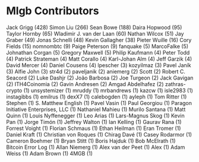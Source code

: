Mlgb Contributors
==================

Jack Grigg (428)
Simon Liu (266)
Sean Bowe (188)
Daira Hopwood (95)
Taylor Hornby (65)
Wladimir J. van der Laan (60)
Nathan Wilcox (51)
Jay Graber (49)
Jonas Schnelli (48)
Kevin Gallagher (38)
Pieter Wuille (16)
Cory Fields (15)
nomnombtc (9)
Paige Peterson (9)
fanquake (5)
MarcoFalke (5)
Johnathan Corgan (5)
Gregory Maxwell (5)
Philip Kaufmann (4)
Peter Todd (4)
Patrick Strateman (4)
Matt Corallo (4)
Karl-Johan Alm (4)
Jeff Garzik (4)
David Mercer (4)
Daniel Cousens (4)
lpescher (3)
kozyilmaz (3)
Pavel Janík (3)
Alfie John (3)
str4d (2)
paveljanik (2)
aniemerg (2)
Scott (2)
Robert C. Seacord (2)
Luke Dashjr (2)
João Barbosa (2)
Joe Turgeon (2)
Jack Gavigan (2)
ITH4Coinomia (2)
Gavin Andresen (2)
Amgad Abdelhafez (2)
zathras-crypto (1)
unsystemizer (1)
mruddy (1)
mrbandrews (1)
kazcw (1)
isle2983 (1)
instagibbs (1)
emilrus (1)
dexX7 (1)
calebogden (1)
ayleph (1)
Tom Ritter (1)
Stephen (1)
S. Matthew English (1)
Pavel Vasin (1)
Paul Georgiou (1)
Paragon Initiative Enterprises, LLC (1)
Nathaniel Mahieu (1)
Murilo Santana (1)
Matt Quinn (1)
Louis Nyffenegger (1)
Leo Arias (1)
Lars-Magnus Skog (1)
Kevin Pan (1)
Jorge Timón (1)
Jeffrey Walton (1)
Ian Kelling (1)
Gaurav Rana (1)
Forrest Voight (1)
Florian Schmaus (1)
Ethan Heilman (1)
Eran Tromer (1)
Daniel Kraft (1)
Christian von Roques (1)
Chirag Davé (1)
Casey Rodarmor (1)
Cameron Boehmer (1)
Bryan Stitt (1)
Boris Hajduk (1)
Bob McElrath (1)
Bitcoin Error Log (1)
Allan Niemerg (1)
Alex van der Peet (1)
Alex (1)
Adam Weiss (1)
Adam Brown (1)
4MGB (1)
